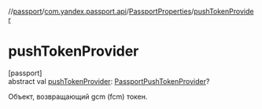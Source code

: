 //[passport](../../../index.md)/[com.yandex.passport.api](../index.md)/[PassportProperties](index.md)/[pushTokenProvider](push-token-provider.md)

# pushTokenProvider

[passport]\
abstract val [pushTokenProvider](push-token-provider.md): [PassportPushTokenProvider](../-passport-push-token-provider/index.md)?

Объект, возвращающий gcm (fcm) токен.
